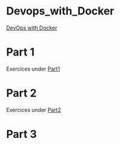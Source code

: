 # Devops_with_Docker
[DevOps with Docker](https://devopswithdocker.com/)

# Part 1
Exercices under [Part1](Part1/README.md) 

# Part 2
Exercices under [Part2](Part2/README.md) 

# Part 3
